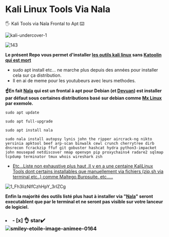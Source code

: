 # Kali Linux Tools Via Nala
🖐️ Kali Tools via  Nala Frontal to Apt ⌨️

![kali-undercover-1](https://github.com/user-attachments/assets/14e35d6e-f673-40a8-a89f-ac242af068ec)


![143](https://github.com/user-attachments/assets/c087b3b2-b16a-42c0-879a-e507c6008723)

**Le présent Repo vous permet d'installer [les outils kali linux](https://www.kali.org/tools) sans [Katoolin qui est mort](https://github.com/LionSec/katoolin)**
- sudo apt install etc... ne marche plus depuis des années pour installer cela sur ça distribution.
- Il en ai de meme pour les youtubeurs avec leurs methodes.
 
**☝️En fait [Nala](https://gitlab.com/volian/nala) qui est un frontal à apt pour Debian 
(et [Devuan](https://www.devuan.org/)) est installer par défaut sous certaines
  distributions basé sur debian comme [Mx Linux](https://mxlinux.org/download-links/) par exemole.**

`sudo apt update`

`sudo apt full-upgrade`

`sudo apt install nala`

`sudo nala install autopsy lynis john the ripper aircrack-ng nikto yersinia apktool beef arp-scan binwalk cewl crunch cherrytree dirb dnsrecon fcrackzip ffuf git gobuster hashcat hydra python3-impacket john mousepad netdiscover nmap openvpn pip proxychains4 radare2 sqlmap tcpdump terminator tmux whois wireshark zsh`
- <ins>Etc...Liste non exhaustive plus haut .Il y en a une centaine [KaliLinux Tools](https://www.kali.org/tools/
) dont certains installables que manuellement via fichiers (zip,sh via terminal etc..) 
comme [Maltego](https://www.maltego.com/downloads/),[Burpsuite.](https://portswigger.net/burp/releases/professional-community-2024-7-6?requestededition=community&requestedplatform=) etc.....</ins>

![1_Fh3lizNlfCzhHpY_3rIZCg](https://github.com/user-attachments/assets/874299c5-362d-4f99-ac8b-49caae071640)

**Enfin la majorité des outils listé plus haut à installer via "[Nala](https://gitlab.com/volian/nala)" 
seront executablent que par le terminal et ne seront pas visible sur votre lanceur de logiciel.**


### <li>- [x] 👌 star✔️ </li>![smiley-etoile-image-animee-0164](https://github.com/victore447/FilmsSeriesStrmdanskodi/assets/48101775/dc73a5b7-e38e-4d80-9cbc-68ac5dd89826)
